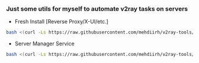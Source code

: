 ### Just some utils for myself to automate v2ray tasks on servers


- Fresh Install [Reverse Proxy/X-UI/etc.]
```bash
bash <(curl -Ls https://raw.githubusercontent.com/mehdiirh/v2ray-tools/master/fresh_install/init.sh)
```

- Server Manager Service
```bash
bash <(curl -Ls https://raw.githubusercontent.com/mehdiirh/v2ray-tools/master/server-manager/init.sh)
```